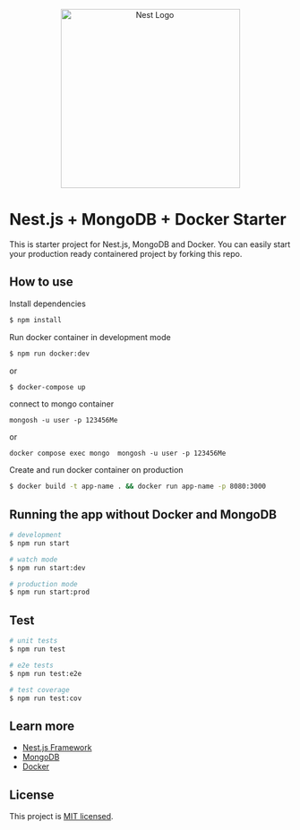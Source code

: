 <p align="center">
  <a href="http://nestjs.com/" target="blank">
    <img src="https://nestjs.com/img/logo_text.svg" width="320" alt="Nest Logo" />
  </a>
</p>

# Nest.js + MongoDB + Docker Starter

This is starter project for Nest.js, MongoDB and Docker. You can easily start your production ready containered project by forking this repo.

## How to use

Install dependencies

```bash
$ npm install
```

Run docker container in development mode

```bash
$ npm run docker:dev
```

or

```bash
$ docker-compose up
```
connect to mongo container
```
mongosh -u user -p 123456Me
```
or
```
docker compose exec mongo  mongosh -u user -p 123456Me
```
Create and run docker container on production

```bash
$ docker build -t app-name . && docker run app-name -p 8080:3000
```

## Running the app without Docker and MongoDB

```bash
# development
$ npm run start

# watch mode
$ npm run start:dev

# production mode
$ npm run start:prod
```

## Test

```bash
# unit tests
$ npm run test

# e2e tests
$ npm run test:e2e

# test coverage
$ npm run test:cov
```
## Learn more

- [Nest.js Framework](https://nestjs.com/)
- [MongoDB](https://www.mongodb.com/)
- [Docker](https://www.docker.com/)

## License

This project is [MIT licensed](LICENSE).

